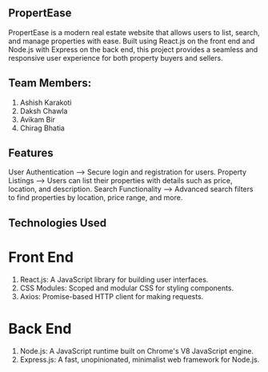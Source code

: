 ## PropertEase
PropertEase is a modern real estate website that allows users to list, search, and manage properties with ease. Built using React.js on the front end and Node.js with Express on the back end, this project provides a seamless and responsive user experience for both property buyers and sellers.

## Team Members:
  1) Ashish Karakoti
  2) Daksh Chawla
  3) Avikam Bir
  4) Chirag Bhatia

## Features
User Authentication -->  Secure login and registration for users.
Property Listings -->  Users can list their properties with details such as price, location, and description.
Search Functionality -->  Advanced search filters to find properties by location, price range, and more.

## Technologies Used
  # Front End
  1) React.js: A JavaScript library for building user interfaces.
  2) CSS Modules: Scoped and modular CSS for styling components.
  3) Axios: Promise-based HTTP client for making requests.
  #  Back End
  1) Node.js: A JavaScript runtime built on Chrome's V8 JavaScript engine.
  2) Express.js: A fast, unopinionated, minimalist web framework for Node.js.

